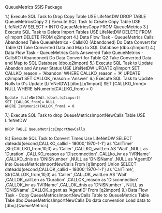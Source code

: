 QueueMetrics SSIS Package

1.) Execute SQL Task to Drop Copy Table
    USE LifeNetDW 
    DROP TABLE QueueMetricsCopy
2.) Execute SQL Task to Create Copy Table
    USE LifeNetDW 
    SELECT * INTO QueueMetricsCopy
    FROM QueueMetrics
3.) Execute SQL Task to Delete Import Tables
    USE LifeNetDW 
    DELETE FROM q1import 
    DELETE FROM q2import
4.) Data Flow Task - QueueMetrics Calls Abandoned
    Take QueueMetrics - CallsKO (Abandoned)
    Do Data Convert for Table Q1
    Take Converted Data and Map to SQL Database (dbo.q1import)
4.) Data Flow Task - QueueMetrics Calls Answered
    Take QueueMetrics - CallsKO (Abandoned)
    Do Data Convert for Table Q2
    Take Converted Data and Map to SQL Database (dbo.q2import)
5.) Execute SQL Task to Update Abandon and Answer Status
    USE LifeNetDW
    UPDATE q1import
    SET CALLKO_reason = 'Abandon'
    WHERE CALLKO_reason = 'A'
    UPDATE q2import
    SET CALLOK_reason = 'Answer'
6.) Execute SQL Task to Update Nulls to 0's
    Update [LifeNetDW].[dbo].[q1import] 
    SET [CALLKO_from]= NULL 
    WHERE IsNumeric(CALLKO_from) = 0

    Update [LifeNetDW].[dbo].[q2import] 
    SET [CALLOK_from]= NULL 
    WHERE IsNumeric(CALLOK_from) = 0
7.) Execute SQL Task to drop QueueMetricsImportNewCalls Table
    USE LifeNetDW

    DROP TABLE QueueMetricsImportNewCalls
8.) Execute SQL Task to Convert Times
    Use LifeNetDW
    SELECT dateadd(second,CALLKO_callid - 18000,'1970-1-1') as 'CallTime'
        ,Str(CALLKO_from,10,0) as 'Caller'
        ,CALLKO_waitLen AS 'Wait'
        ,NULL as 'Duration'
        ,CALLKO_reason as 'Disconnection'
        ,CALLko_ivr as 'IVRName'
        ,CALLKO_dnis as 'DNISNumber'
        ,NULL as 'DNISName'
        ,NULL as 'AgentID'
    into QueueMetricsImportNewCalls
    From [q1import] 
    Union 
    SELECT dateadd(second,CALLOK_callid - 18000,'1970-1-1') as 'CallTime',
        Str(CALLOK_from,10,0) as 'Caller'
        ,CALLOK_waitLen AS 'Wait'
        ,CALLOK_callLen as 'Duration'
        ,CALLOK_reason as 'Disconnection'
        ,CALLOK_ivr as 'IVRName'
        ,CALLOK_dnis as 'DNISNumber'
        , NULL as 'DNISName'
        ,CALLOK_agent as 'AgentID'
    From [q2import]
9.) Data Flow Task - Copy QueueMetricsImportNewCalls Table to QueueMetrics Table
    Take dbo.QueueMetricsImportNewCalls
    Do data conversion
    Load data to [dbo].[QueueMetrics]
